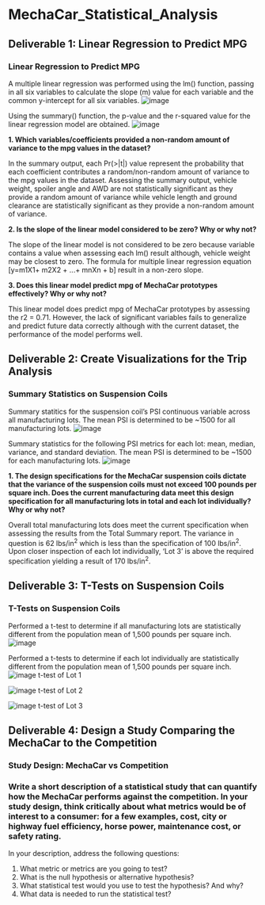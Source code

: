 # MechaCar_Statistical_Analysis
## Deliverable 1: Linear Regression to Predict MPG
### Linear Regression to Predict MPG
A multiple linear regression was performed using the lm() function, passing in all six variables to calculate the slope (m) value for each variable and the common y-intercept for all six variables.
![image](https://user-images.githubusercontent.com/106962921/191742801-f23e745a-556f-4608-bffc-64f36d059c17.png)

Using the summary() function, the p-value and the r-squared value for the linear regression model are obtained.
![image](https://user-images.githubusercontent.com/106962921/191743829-54c7be7f-1e3c-43bc-90d3-ad360afc1d78.png)

**1. Which variables/coefficients provided a non-random amount of variance to the mpg values in the dataset?** 

In the summary output, each Pr(>|t|) value represent the probability that each coefficient contributes a random/non-random amount of variance to the mpg values in the dataset. Assessing the summary output, vehicle weight, spoiler angle and AWD are not statistically significant as they provide a random amount of variance while vehicle length and ground clearance are statistically significant as they provide a non-random amount of variance.

**2. Is the slope of the linear model considered to be zero? Why or why not?**

The slope of the linear model is not considered to be zero because variable contains a value when assessing each lm() result although, vehicle weight may be closest to zero. The formula for multiple linear regression equation [y=m1X1+ m2X2 + ...+ mnXn + b] result in a non-zero slope.

**3. Does this linear model predict mpg of MechaCar prototypes effectively? Why or why not?**

This linear model does predict mpg of MechaCar prototypes by assessing the r2 = 0.71. However, the lack of significant variables fails to generalize and predict future data correctly although with the current dataset, the performance of the model performs well.

## Deliverable 2: Create Visualizations for the Trip Analysis
### Summary Statistics on Suspension Coils
Summary statitics for the suspension coil’s PSI continuous variable across all manufacturing lots. The mean PSI is determined to be ~1500 for all manufacturing lots.
![image](https://user-images.githubusercontent.com/106962921/191745305-c9b0ee8f-b458-4eb0-beff-01d239162a07.png)

Summary statistics for the following PSI metrics for each lot: mean, median, variance, and standard deviation. The mean PSI is determined to be ~1500 for each manufacturing lots.
![image](https://user-images.githubusercontent.com/106962921/191745610-dcbb309a-2f23-4f01-92d9-2db168376400.png)

**1. The design specifications for the MechaCar suspension coils dictate that the variance of the suspension coils must not exceed 100 pounds per square inch. Does the current manufacturing data meet this design specification for all manufacturing lots in total and each lot individually? Why or why not?**

Overall total manufacturing lots does meet the current specification when assessing the results from the Total Summary report. The variance in question is 62 lbs/in<sup>2</sup> which is less than the specification of 100 lbs/in<sup>2</sup>. Upon closer inspection of each lot individually, ‘Lot 3’ is above the required specification yielding a result of 170 lbs/in<sup>2</sup>.

## Deliverable 3: T-Tests on Suspension Coils
### T-Tests on Suspension Coils
Performed a t-test to determine if all manufacturing lots are statistically different from the population mean of 1,500 pounds per square inch. 
![image](https://user-images.githubusercontent.com/106962921/191746230-f0b17350-5b04-4400-b7f7-66bbb2a3932f.png)

Performed a t-tests to determine if each lot individually are statistically different from the population mean of 1,500 pounds per square inch.
![image](https://user-images.githubusercontent.com/106962921/191747102-d96a52c1-2d57-4676-baaf-972823ca2c9a.png)
t-test of Lot 1

![image](https://user-images.githubusercontent.com/106962921/191747201-a682b6d4-667e-456d-9d8a-9efaebce48c8.png)
t-test of Lot 2

![image](https://user-images.githubusercontent.com/106962921/191747260-205bd4c9-4ca3-4ef9-b520-cc2d0f52d0e5.png)
t-test of Lot 3

## Deliverable 4: Design a Study Comparing the MechaCar to the Competition
### Study Design: MechaCar vs Competition

### Write a short description of a statistical study that can quantify how the MechaCar performs against the competition. In your study design, think critically about what metrics would be of interest to a consumer: for a few examples, cost, city or highway fuel efficiency, horse power, maintenance cost, or safety rating.

In your description, address the following questions:
1. What metric or metrics are you going to test?
2. What is the null hypothesis or alternative hypothesis?
3. What statistical test would you use to test the hypothesis? And why?
4. What data is needed to run the statistical test?


